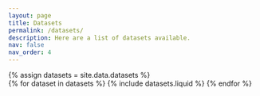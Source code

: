 ```yaml
---
layout: page
title: Datasets
permalink: /datasets/
description: Here are a list of datasets available.
nav: false
nav_order: 4
---
```


<!-- pages/datasets.md -->
<div class="projects">
  {% assign datasets = site.data.datasets %}
  <div class="container">
    <div class="row row-cols-1 row-cols-md-3">
      {% for dataset in datasets %}
        {% include datasets.liquid %}
      {% endfor %}
    </div>
  </div>
</div>
